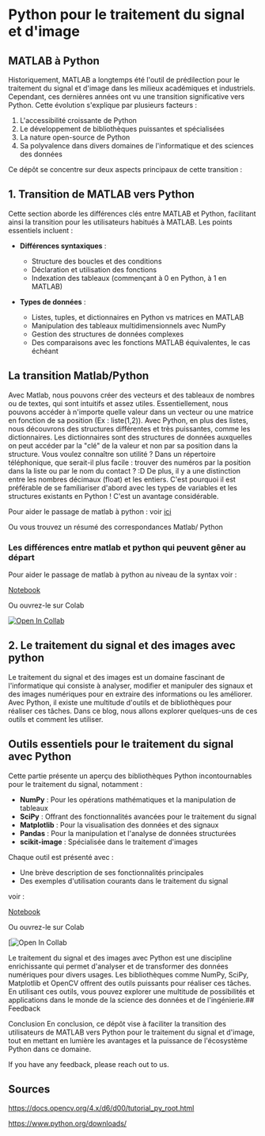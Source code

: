 # Python pour le traitement du signal et d'image
## MATLAB à Python

Historiquement, MATLAB a longtemps été l'outil de prédilection pour le traitement du signal et d'image dans les milieux académiques et industriels. Cependant, ces dernières années ont vu une transition significative vers Python. Cette évolution s'explique par plusieurs facteurs :

1. L'accessibilité croissante de Python
2. Le développement de bibliothèques puissantes et spécialisées
3. La nature open-source de Python
4. Sa polyvalence dans divers domaines de l'informatique et des sciences des données

Ce dépôt se concentre sur deux aspects principaux de cette transition :

## 1. Transition de MATLAB vers Python

Cette section aborde les différences clés entre MATLAB et Python, facilitant ainsi la transition pour les utilisateurs habitués à MATLAB. Les points essentiels incluent :

- **Différences syntaxiques** : 
  - Structure des boucles et des conditions
  - Déclaration et utilisation des fonctions
  - Indexation des tableaux (commençant à 0 en Python, à 1 en MATLAB)

- **Types de données** :
  - Listes, tuples, et dictionnaires en Python vs matrices en MATLAB
  - Manipulation des tableaux multidimensionnels avec NumPy
  - Gestion des structures de données complexes
  - Des comparaisons avec les fonctions MATLAB équivalentes, le cas échéant


## La transition Matlab/Python

Avec Matlab, nous pouvons créer des vecteurs et des tableaux de nombres ou de textes, qui sont intuitifs et assez utiles. Essentiellement, nous pouvons accéder à n'importe quelle valeur dans un vecteur ou une matrice en fonction de sa position (Ex : liste(1,2)). Avec Python, en plus des listes, nous découvrons des structures différentes et très puissantes, comme les dictionnaires. Les dictionnaires sont des structures de données auxquelles on peut accéder par la "clé" de la valeur et non par sa position dans la structure. Vous voulez connaître son utilité ? Dans un répertoire téléphonique, que serait-il plus facile : trouver des numéros par la position dans la liste ou par le nom du contact ? :D De plus, il y a une distinction entre les nombres décimaux (float) et les entiers. C'est pourquoi il est préférable de se familiariser d'abord avec les types de variables et les structures existants en Python ! C'est un avantage considérable.

Pour aider le passage de matlab à python  : voir [ici](https://numpy.org/doc/stable/user/numpy-for-matlab-users.html#general-purpose-equivalents)

Ou vous trouvez un résumé des correspondances  Matlab/ Python

### Les différences entre matlab et python qui peuvent gêner au départ 
Pour aider le passage de matlab à python au niveau de la syntax  voir :

[Notebook](https://github.com/Mohamed-sra/Python-pour-le-TS-et-le-TI/blob/main/SI_processing_with%20python/Matlab%20to%20Python.ipynb)

Ou ouvrez-le sur Colab

[![Open In Collab](https://colab.research.google.com/assets/colab-badge.svg)](https://colab.research.google.com/github/Mohamed-sra/Python-pour-le-TS-et-le-TI/blob/main/SI_processing_with%20python/Matlab%20to%20Python.ipynb)

## 2. Le traitement du signal et des images avec python

Le traitement du signal et des images est un domaine fascinant de l'informatique qui consiste à analyser, modifier et manipuler des signaux et des images numériques pour en extraire des informations ou les améliorer. Avec Python, il existe une multitude d'outils et de bibliothèques pour réaliser ces tâches. Dans ce blog, nous allons explorer quelques-uns de ces outils et comment les utiliser.

##  Outils essentiels pour le traitement du signal avec Python

Cette partie présente un aperçu des bibliothèques Python incontournables pour le traitement du signal, notamment :

- **NumPy** : Pour les opérations mathématiques et la manipulation de tableaux
- **SciPy** : Offrant des fonctionnalités avancées pour le traitement du signal
- **Matplotlib** : Pour la visualisation des données et des signaux
- **Pandas** : Pour la manipulation et l'analyse de données structurées
- **scikit-image** : Spécialisée dans le traitement d'images

Chaque outil est présenté avec :
- Une brève description de ses fonctionnalités principales
- Des exemples d'utilisation courants dans le traitement du signal

voir :

[Notebook](https://github.com/Mohamed-sra/Python-pour-le-TS-et-le-TI/blob/main/SI_processing_with%20python/Traitement%20du%20signal%20et%20d'image%20avec%20python.ipynb)

Ou ouvrez-le sur Colab

[![Open In Collab](https://colab.research.google.com/github/Mohamed-sra/Python-pour-le-TS-et-le-TI/blob/main/SI_processing_with%20python/Traitement%20du%20signal%20et%20d'image%20avec%20python.ipynb)


Le traitement du signal et des images avec Python est une discipline enrichissante qui permet d'analyser et de transformer des données numériques pour divers usages. Les bibliothèques comme NumPy, SciPy, Matplotlib et OpenCV offrent des outils puissants pour réaliser ces tâches. En utilisant ces outils, vous pouvez explorer une multitude de possibilités et applications dans le monde de la science des données et de l'ingénierie.## Feedback

Conclusion
En conclusion, ce dépôt vise à faciliter la transition des utilisateurs de MATLAB vers Python pour le traitement du signal et d'image, tout en mettant en lumière les avantages et la puissance de l'écosystème Python dans ce domaine.

If you have any feedback, please reach out to us.

## Sources 

https://docs.opencv.org/4.x/d6/d00/tutorial_py_root.html

https://www.python.org/downloads/
